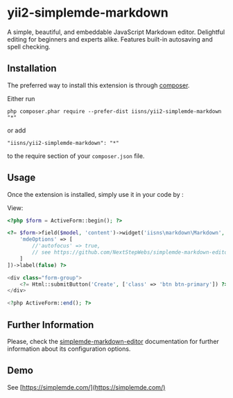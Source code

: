 yii2-simplemde-markdown
=======================
A simple, beautiful, and embeddable JavaScript Markdown editor. Delightful editing for beginners and experts alike. Features built-in autosaving and spell checking.

Installation
------------

The preferred way to install this extension is through [composer](http://getcomposer.org/download/).

Either run

```
php composer.phar require --prefer-dist iisns/yii2-simplemde-markdown "*"
```

or add

```
"iisns/yii2-simplemde-markdown": "*"
```

to the require section of your `composer.json` file.


Usage
-----

Once the extension is installed, simply use it in your code by  :

View:

```php
<?php $form = ActiveForm::begin(); ?>

<?= $form->field($model, 'content')->widget('iisns\markdown\Markdown', [
    'mdeOptions' => [
        //'autofocus' => true,
        // see https://github.com/NextStepWebs/simplemde-markdown-editor
    ]
])->label(false) ?>

<div class="form-group">
    <?= Html::submitButton('Create', ['class' => 'btn btn-primary']) ?>
</div>

<?php ActiveForm::end(); ?>
```
Further Information
-------------------
Please, check the [simplemde-markdown-editor](https://github.com/NextStepWebs/simplemde-markdown-editor/) documentation for further information about its configuration options.

Demo
-------------------
See [https://simplemde.com/](https://simplemde.com/)
